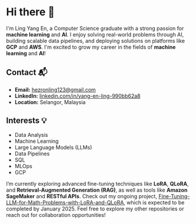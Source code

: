 # Hi there 👋  
I'm Ling Yang En, a Computer Science graduate with a strong passion for **machine learning** and **AI**. I enjoy solving real-world problems through AI, building scalable data pipelines, and deploying solutions on platforms like **GCP** and **AWS**. I'm excited to grow my career in the fields of **machine learning** and **AI**!  

## Contact 📬  
- **Email:** hezronling123@gmail.com  
- **LinkedIn:** [linkedin.com/in/yang-en-ling-990bb62a8](https://linkedin.com/in/yang-en-ling-990bb62a8)  
- **Location:** Selangor, Malaysia  

## Interests 💡  
- Data Analysis  
- Machine Learning  
- Large Language Models (LLMs)  
- Data Pipelines  
- SQL  
- MLOps  
- GCP  

I’m currently exploring advanced fine-tuning techniques like **LoRA**, **QLoRA**, and **Retrieval-Augmented Generation (RAG)**, as well as tools like **Amazon SageMaker** and **RESTful APIs**. Check out my ongoing project, [Fine-Tuning-LLM-for-Math-Problems-with-LoRA-and-QLoRA](https://github.com/Ling1304/Fine-Tuning-LLMs-for-Math-Problems-with-LoRA-and-QLoRA), which is expected to be completed by January 2025. Feel free to explore my other repositories or reach out for collaboration opportunities!  
